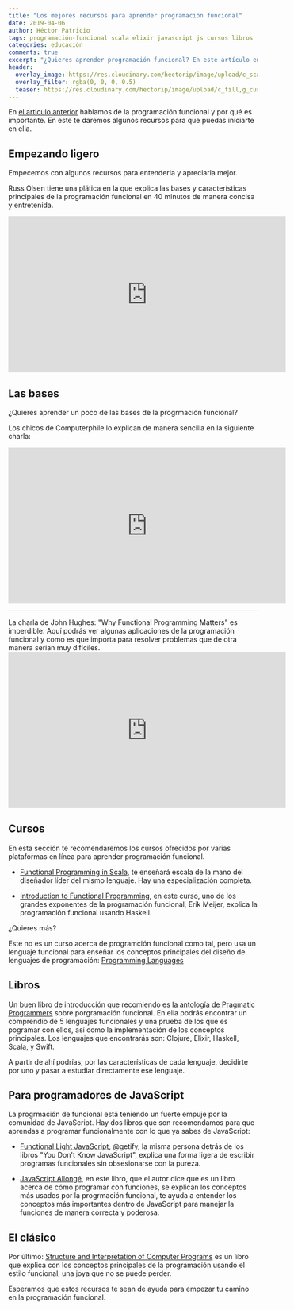 ```yaml
---
title: "Los mejores recursos para aprender programación funcional"
date: 2019-04-06
author: Héctor Patricio
tags: programación-funcional scala elixir javascript js cursos libros
categories: educación
comments: true
excerpt: "¿Quieres aprender programación funcional? En este artículo encontrarás buenos recursos para aprender."
header:
  overlay_image: https://res.cloudinary.com/hectorip/image/upload/c_scale,w_1200/v1554614154/martin-adams-1475028-unsplash_ahieks.jpg
  overlay_filter: rgba(0, 0, 0, 0.5)
  teaser: https://res.cloudinary.com/hectorip/image/upload/c_fill,g_custom,h_300,w_400/v1554614154/martin-adams-1475028-unsplash_ahieks.jpg
---
```


En [el articulo anterior](/2019/03/30/que-es-la-programacion-funcional.html) hablamos de la programación funcional y por qué es importante. En este te daremos algunos recursos para que puedas iniciarte en ella.

## Empezando ligero

Empecemos con algunos recursos para entenderla y apreciarla mejor.

Russ Olsen tiene una plática en la que explica las bases y características principales de la programación funcional en 40 minutos de manera concisa y entretenida.

<iframe width="560" height="315" src="https://www.youtube.com/embed/0if71HOyVjY?start=7" frameborder="0" allow="accelerometer; autoplay; encrypted-media; gyroscope; picture-in-picture" allowfullscreen></iframe>


## Las bases

¿Quieres aprender un poco de las bases de la progrmación funcional?

Los chicos de Computerphile lo explican de manera sencilla en la siguiente charla:

<iframe width="560" height="315" src="https://www.youtube.com/embed/eis11j_iGMs?start=7" frameborder="0" allow="accelerometer; autoplay; encrypted-media; gyroscope; picture-in-picture" allowfullscreen></iframe>


<hr>
La charla de John Hughes: "Why Functional Programming Matters" es imperdible. Aquí podrás ver algunas aplicaciones de la programación funcional y como es que importa para resolver problemas que de otra manera serían muy difíciles.

<iframe width="560" height="315" src="https://www.youtube.com/embed/1qBHf8DrWR8?start=7" frameborder="0" allow="accelerometer; autoplay; encrypted-media; gyroscope; picture-in-picture" allowfullscreen></iframe>


## Cursos

En esta sección te recomendaremos los cursos ofrecidos por varias plataformas en línea para aprender programación funcional.

- [Functional Programming in Scala](https://www.coursera.org/learn/progfun1/lecture/fsEgN/course-introduction), te enseñará escala de la mano del diseñador líder del mismo lenguaje. Hay una especialización completa.

- [Introduction to Functional Programming](https://www.edx.org/course/introduction-functional-programming-delftx-fp101x), en este curso, uno de los grandes exponentes de la programación funcional, Erik Meijer, explica la programación funcional usando Haskell.

¿Quieres más?

Este no es un curso acerca de programción funcional como tal, pero usa un lenguaje funcional para enseñar los conceptos principales del diseño de lenguajes de programación: [Programming Languages](https://www.coursera.org/learn/programming-languages)


## Libros

Un buen libro de introducción que recomiendo es [la antología de Pragmatic Programmers](https://pragprog.com/book/ppanth/functional-programming-a-pragpub-anthology) sobre porgramación funcional. En ella podrás encontrar un comprendio de 5 lenguajes funcionales y una prueba de los que es pogramar con ellos, así como la implementación de los conceptos principales. Los lenguajes que encontrarás son: Clojure, Elixir, Haskell, Scala, y Swift.

A partir de ahí podrías, por las características de cada lenguaje, decidirte por uno y pasar a estudiar directamente ese lenguaje.

## Para programadores de JavaScript

La progrmación de funcional está teniendo un fuerte empuje por la comunidad de JavaScript. Hay dos libros que son recomendamos para que aprendas a programar funcionalmente con lo que ya sabes de JavaScript:

- [Functional Light JavaScript](https://github.com/getify/Functional-Light-JS), @getify, la misma persona detrás de los libros "You Don't Know JavaScript", explica una forma ligera de escribir programas funcionales sin obsesionarse con la pureza.

- [JavaScript Allongé](https://leanpub.com/javascriptallongesix/read), en este libro, que el autor dice que es un libro acerca de cómo programar con funciones, se explican los conceptos más usados por la progrmación funcional, te ayuda a entender los conceptos más importantes dentro de JavaScript para manejar la funciones de manera correcta y poderosa.


## El clásico

Por último: [Structure and Interpretation of Computer Programs](https://mitpress.mit.edu/sites/default/files/sicp/full-text/book/book.html) es un libro que explica con los conceptos principales de la programación usando el estilo funcional, una joya que no se puede perder.

Esperamos que estos recursos te sean de ayuda para empezar tu camino en la programación funcional.

